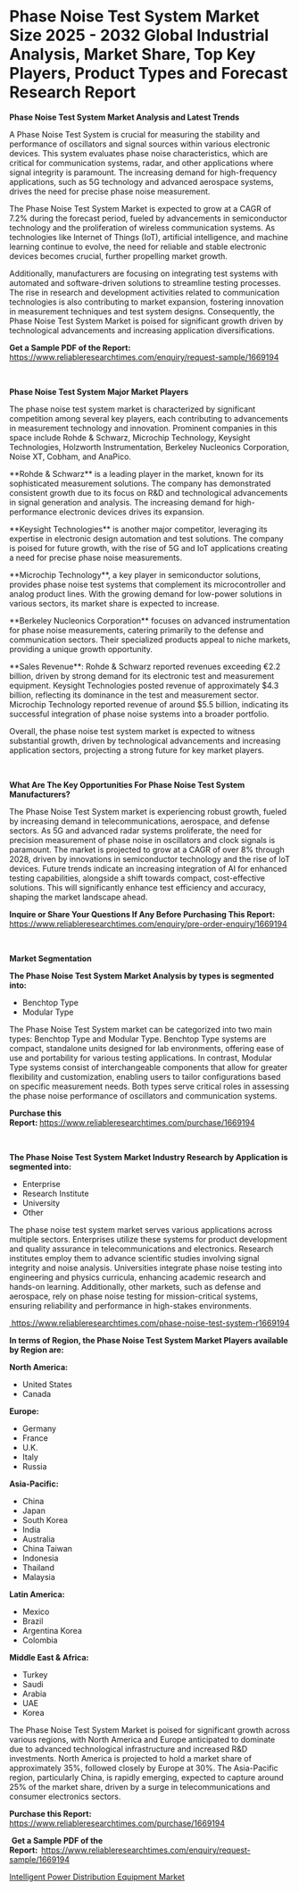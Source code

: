 <p><h1>Phase Noise Test System Market Size 2025 - 2032 Global Industrial Analysis, Market Share, Top Key Players, Product Types and Forecast Research Report</h1></p><p><strong>Phase Noise Test System Market Analysis and Latest Trends</strong></p>
<p><p>A Phase Noise Test System is crucial for measuring the stability and performance of oscillators and signal sources within various electronic devices. This system evaluates phase noise characteristics, which are critical for communication systems, radar, and other applications where signal integrity is paramount. The increasing demand for high-frequency applications, such as 5G technology and advanced aerospace systems, drives the need for precise phase noise measurement.</p><p>The Phase Noise Test System Market is expected to grow at a CAGR of 7.2% during the forecast period, fueled by advancements in semiconductor technology and the proliferation of wireless communication systems. As technologies like Internet of Things (IoT), artificial intelligence, and machine learning continue to evolve, the need for reliable and stable electronic devices becomes crucial, further propelling market growth. </p><p>Additionally, manufacturers are focusing on integrating test systems with automated and software-driven solutions to streamline testing processes. The rise in research and development activities related to communication technologies is also contributing to market expansion, fostering innovation in measurement techniques and test system designs. Consequently, the Phase Noise Test System Market is poised for significant growth driven by technological advancements and increasing application diversifications.</p></p>
<p><strong>Get a Sample PDF of the Report:&nbsp;</strong> <a href="https://www.reliableresearchtimes.com/enquiry/request-sample/1669194?utm_campaign=2201&utm_medium=2&utm_source=Github&utm_content=ia&utm_term=02032025&utm_id=phase-noise-test-system">https://www.reliableresearchtimes.com/enquiry/request-sample/1669194</a></p>
<p>&nbsp;</p>
<p><strong>Phase Noise Test System Major Market Players</strong></p>
<p><p>The phase noise test system market is characterized by significant competition among several key players, each contributing to advancements in measurement technology and innovation. Prominent companies in this space include Rohde & Schwarz, Microchip Technology, Keysight Technologies, Holzworth Instrumentation, Berkeley Nucleonics Corporation, Noise XT, Cobham, and AnaPico.</p><p>**Rohde & Schwarz** is a leading player in the market, known for its sophisticated measurement solutions. The company has demonstrated consistent growth due to its focus on R&D and technological advancements in signal generation and analysis. The increasing demand for high-performance electronic devices drives its expansion.</p><p>**Keysight Technologies** is another major competitor, leveraging its expertise in electronic design automation and test solutions. The company is poised for future growth, with the rise of 5G and IoT applications creating a need for precise phase noise measurements.</p><p>**Microchip Technology**, a key player in semiconductor solutions, provides phase noise test systems that complement its microcontroller and analog product lines. With the growing demand for low-power solutions in various sectors, its market share is expected to increase.</p><p>**Berkeley Nucleonics Corporation** focuses on advanced instrumentation for phase noise measurements, catering primarily to the defense and communication sectors. Their specialized products appeal to niche markets, providing a unique growth opportunity.</p><p>**Sales Revenue**: Rohde & Schwarz reported revenues exceeding €2.2 billion, driven by strong demand for its electronic test and measurement equipment. Keysight Technologies posted revenue of approximately $4.3 billion, reflecting its dominance in the test and measurement sector. Microchip Technology reported revenue of around $5.5 billion, indicating its successful integration of phase noise systems into a broader portfolio.</p><p>Overall, the phase noise test system market is expected to witness substantial growth, driven by technological advancements and increasing application sectors, projecting a strong future for key market players.</p></p>
<p>&nbsp;</p>
<p><strong>What Are The Key Opportunities For Phase Noise Test System Manufacturers?</strong></p>
<p><p>The Phase Noise Test System market is experiencing robust growth, fueled by increasing demand in telecommunications, aerospace, and defense sectors. As 5G and advanced radar systems proliferate, the need for precision measurement of phase noise in oscillators and clock signals is paramount. The market is projected to grow at a CAGR of over 8% through 2028, driven by innovations in semiconductor technology and the rise of IoT devices. Future trends indicate an increasing integration of AI for enhanced testing capabilities, alongside a shift towards compact, cost-effective solutions. This will significantly enhance test efficiency and accuracy, shaping the market landscape ahead.</p></p>
<p><strong>Inquire or Share Your Questions If Any Before Purchasing This Report:</strong> <a href="https://www.reliableresearchtimes.com/enquiry/pre-order-enquiry/1669194?utm_campaign=2201&utm_medium=2&utm_source=Github&utm_content=ia&utm_term=02032025&utm_id=phase-noise-test-system">https://www.reliableresearchtimes.com/enquiry/pre-order-enquiry/1669194</a></p>
<p>&nbsp;</p>
<p><strong>Market Segmentation</strong></p>
<p><strong>The Phase Noise Test System Market Analysis by types is segmented into:</strong></p>
<p><ul><li>Benchtop Type</li><li>Modular Type</li></ul></p>
<p><p>The Phase Noise Test System market can be categorized into two main types: Benchtop Type and Modular Type. Benchtop Type systems are compact, standalone units designed for lab environments, offering ease of use and portability for various testing applications. In contrast, Modular Type systems consist of interchangeable components that allow for greater flexibility and customization, enabling users to tailor configurations based on specific measurement needs. Both types serve critical roles in assessing the phase noise performance of oscillators and communication systems.</p></p>
<p><strong>Purchase this Report:&nbsp;</strong><a href="https://www.reliableresearchtimes.com/purchase/1669194?utm_campaign=2201&utm_medium=2&utm_source=Github&utm_content=ia&utm_term=02032025&utm_id=phase-noise-test-system">https://www.reliableresearchtimes.com/purchase/1669194</a></p>
<p>&nbsp;</p>
<p><strong>The Phase Noise Test System Market Industry Research by Application is segmented into:</strong></p>
<p><ul><li>Enterprise</li><li>Research Institute</li><li>University</li><li>Other</li></ul></p>
<p><p>The phase noise test system market serves various applications across multiple sectors. Enterprises utilize these systems for product development and quality assurance in telecommunications and electronics. Research institutes employ them to advance scientific studies involving signal integrity and noise analysis. Universities integrate phase noise testing into engineering and physics curricula, enhancing academic research and hands-on learning. Additionally, other markets, such as defense and aerospace, rely on phase noise testing for mission-critical systems, ensuring reliability and performance in high-stakes environments.</p></p>
<p><a href="https://www.reliableresearchtimes.com/phase-noise-test-system-r1669194?utm_campaign=2201&utm_medium=2&utm_source=Github&utm_content=ia&utm_term=02032025&utm_id=phase-noise-test-system">&nbsp;https://www.reliableresearchtimes.com/phase-noise-test-system-r1669194</a></p>
<p><strong>In terms of Region, the Phase Noise Test System Market Players available by Region are:</strong></p>
<p>
    <p> <strong> North America: </strong>
        <ul>
            <li>United States</li>
            <li>Canada</li>
        </ul>
        </p> 
    <p> <strong> Europe: </strong>
        <ul>
            <li>Germany</li>
            <li>France</li>
            <li>U.K.</li>
            <li>Italy</li>
            <li>Russia</li>
        </ul>
        </p> 
    <p> <strong> Asia-Pacific: </strong>
        <ul>
            <li>China</li>
            <li>Japan</li>
            <li>South Korea</li>
            <li>India</li>
            <li>Australia</li>
            <li>China Taiwan</li>
            <li>Indonesia</li>
            <li>Thailand</li>
            <li>Malaysia</li>
        </ul>
        </p> 
    <p> <strong> Latin America: </strong>
        <ul>
            <li>Mexico</li>
            <li>Brazil</li>
            <li>Argentina Korea</li>
            <li>Colombia</li>
        </ul>
        </p> 
    <p> <strong> Middle East & Africa: </strong>
        <ul>
            <li>Turkey</li>
            <li>Saudi</li>
            <li>Arabia</li>
            <li>UAE</li>
            <li>Korea</li>
        </ul>
    </p>
    </p>
<p><p>The Phase Noise Test System Market is poised for significant growth across various regions, with North America and Europe anticipated to dominate due to advanced technological infrastructure and increased R&D investments. North America is projected to hold a market share of approximately 35%, followed closely by Europe at 30%. The Asia-Pacific region, particularly China, is rapidly emerging, expected to capture around 25% of the market share, driven by a surge in telecommunications and consumer electronics sectors.</p></p>
<p><strong>Purchase this Report: </strong><a href="https://www.reliableresearchtimes.com/purchase/1669194?utm_campaign=2201&utm_medium=2&utm_source=Github&utm_content=ia&utm_term=02032025&utm_id=phase-noise-test-system">https://www.reliableresearchtimes.com/purchase/1669194</a></p>
<p>&nbsp;<strong>Get a Sample PDF of the Report:&nbsp;&nbsp;</strong><a href="https://www.reliableresearchtimes.com/enquiry/request-sample/1669194?utm_campaign=2201&utm_medium=2&utm_source=Github&utm_content=ia&utm_term=02032025&utm_id=phase-noise-test-system">https://www.reliableresearchtimes.com/enquiry/request-sample/1669194</a></p>
<p><strong></strong></p>
<p><p><a href="https://github.com/gerdabatiskzv9/Market-Research-Report-List-1/blob/main/intelligent-power-distribution-equipment-market.md?utm_campaign=2201&utm_medium=2&utm_source=Github&utm_content=ia&utm_term=02032025&utm_id=phase-noise-test-system">Intelligent Power Distribution Equipment Market</a></p></p>